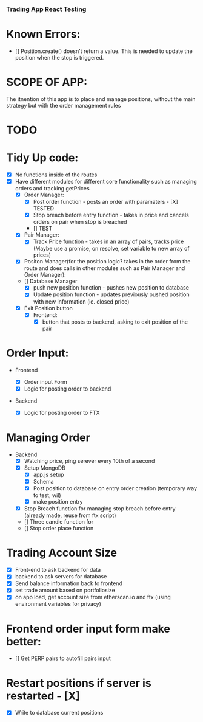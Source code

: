 ### Trading App React Testing

# Known Errors:

- [] Position.create() doesn't return a value. This is needed to update the position when the stop is triggered.

# SCOPE OF APP:

The itnention of this app is to place and manage positions, without the main strategy but with the order management rules

# TODO

# Tidy Up code:

- [x] No functions inside of the routes
- [x] Have different modules for different core functionality such as managing orders and tracking getPrices
  - [x] Order Manager:
    - [x] Post order function - posts an order with paramaters - [X] TESTED
    - [x] Stop breach before entry function - takes in price and cancels orders on pair when stop is breached
    - [] TEST
  - [x] Pair Manager:
    - [x] Track Price function - takes in an array of pairs, tracks price (Maybe use a promise, on resolve, set variable to new array of prices)
  - [x] Positon Manager(for the position logic? takes in the order from the route and does calls in other modules such as Pair Manager and Order Manager):
  - [] Database Manager
    - [x] push new position function - pushes new position to database
    - [x] Update position function - updates previously pushed position with new information (ie. closed price)
  - [x] Exit Position button
    - [x] Frontend:
      - [x] button that posts to backend, asking to exit position of the pair

# Order Input:

- Frontend

  - [x] Order input Form
  - [x] Logic for posting order to backend

- Backend
  - [x] Logic for posting order to FTX

# Managing Order

- Backend
  - [x] Watching price, ping serever every 10th of a second
  - [x] Setup MongoDB
    - [x] app.js setup
    - [x] Schema
    - [x] Post position to database on entry order creation (temporary way to test, wil)
    - [x] make position entry
  - [x] Stop Breach function for managing stop breach before entry (already made, reuse from ftx script)
  - [] Three candle function for
  - [] Stop order place function

# Trading Account Size

- [x] Front-end to ask backend for data
- [x] backend to ask servers for database
- [x] Send balance information back to frontend
- [x] set trade amount based on portfoliosize
- [x] on app load, get account size from etherscan.io and ftx (using environment variables for privacy)

# Frontend order input form make better:

- [] Get PERP pairs to autofill pairs input

# Restart positions if server is restarted - [X]

- [x] Write to database current positions
